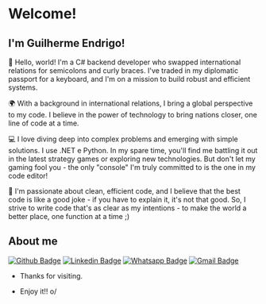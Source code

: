 <!-- <img align="right" width="400" height="400" src="blob:https://web.telegram.org/fdb57d87-4bf7-422a-993d-021f050baa63">
 -->
# Welcome!
 
## I'm Guilherme Endrigo!
 
🚀 Hello, world! I'm a C# backend developer who swapped international relations  for semicolons and curly braces. I've traded in my diplomatic passport for a keyboard, and I'm on a mission to build robust and efficient systems.

🌍 With a background in international relations, I bring a global perspective to my code. I believe in the power of technology to bring nations closer, one line of code at a time.

💻 I love diving deep into complex problems and emerging with simple solutions. I use .NET e Python. In my spare time, you'll find me battling it out in the latest strategy games or exploring new technologies. But don't let my gaming fool you - the only "console" I'm truly committed to is the one in my code editor!

🔧 I'm passionate about clean, efficient code, and I believe that the best code is like a good joke - if you have to explain it, it's not that good. So, I strive to write code that's as clear as my intentions - to make the world a better place, one function at a time ;)

 
## About me 
[![Github Badge](https://img.shields.io/badge/-Github-000?style=flat-square&logo=Github&logoColor=white&link=https://github.com/Guilherme-Endrigo/Guilherme-Endrigo)](https://github.com/Guilherme-Endrigo/Guilherme-Endrigo)
[![Linkedin Badge](https://img.shields.io/badge/-LinkedIn-blue?style=flat-square&logo=Linkedin&logoColor=white&link=https://www.linkedin.com/in/guilhermeendrigo/)](https://www.linkedin.com/in/guilhermeendrigo/)
[![Whatsapp Badge](https://img.shields.io/badge/-Whatsapp-4CA143?style=flat-square&labelColor=4CA143&logo=whatsapp&logoColor=white&link=https://api.whatsapp.com/send?phone=5511910879946&text=Ola!%20Vi%20seu%20perfil%20no%20github%20e%20gostaria%20de%20saber%20mais%20sobre%20suas%20habilidades%2C%20poderia%20me%20falar%20mais%20sobre%20voc%C3%AA%3F)](https://api.whatsapp.com/send?phone=5511910879946&text=Ola!%20Vi%20seu%20perfil%20no%20github%20e%20gostaria%20de%20saber%20mais%20sobre%20suas%20habilidades%2C%20poderia%20me%20falar%20mais%20sobre%20voc%C3%AA%3F)
[![Gmail Badge](https://img.shields.io/badge/-Gmail-c14438?style=flat-square&logo=Gmail&logoColor=white&link=mailto:endrigo.guilherme@hotmail.com)](mailto:endrigo.guilherme@hotmail.com)
 
- Thanks for visiting. 
 
- Enjoy it!! o/
